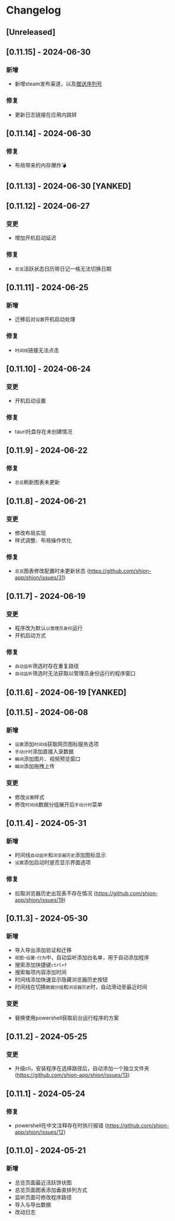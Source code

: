# Changelog

## [Unreleased]

## [0.11.15] - 2024-06-30

### 新增

- 新增steam发布渠道，以及[赠送序列号](https://github.com/shion-app/shion/discussions/37)

### 修复

- 更新日志链接在应用内跳转

## [0.11.14] - 2024-06-30

### 修复

- 布局带来的内存爆炸💣

## [0.11.13] - 2024-06-30 [YANKED]

## [0.11.12] - 2024-06-27

### 变更

- 增加开机启动延迟

### 修复

-  `总览`活跃状态日历带日记一格无法切换日期

## [0.11.11] - 2024-06-25

### 新增

- 迁移后对`设置`开机启动处理

### 修复

-  `时间线`链接无法点击

## [0.11.10] - 2024-06-24

### 变更

- 开机启动设置

### 修复

- tauri托盘存在未创建情况

## [0.11.9] - 2024-06-22

### 修复

- `总览`刷新图表未更新

## [0.11.8] - 2024-06-21

### 变更

- 修改布局实现
- 样式调整、布局操作优化

### 修复

- `总览`图表修改配置时未更新状态 (https://github.com/shion-app/shion/issues/31)

## [0.11.7] - 2024-06-19

### 变更

- 程序改为默认`以管理员身份`运行
- 开机启动方式

### 修复

- `自动监听`筛选时存在重复路径
- `自动监听`筛选时无法获取以管理员身份运行的程序窗口

## [0.11.6] - 2024-06-19 [YANKED]

## [0.11.5] - 2024-06-08

### 新增

- `设置`添加`时间线`获取网页图标服务选项
- `手动计时`添加直接入录数据
- `瞬间`添加图片、视频预览窗口
- `瞬间`添加拖拽上传

### 变更

- 修改`设置`样式
- 修改`时间线`数据分组展开后`手动计时`菜单

## [0.11.4] - 2024-05-31

### 新增

- 时间线`自动监听`和`浏览器历史`添加图标显示
- `设置`添加启动时是否显示界面选项

### 修复

- 拉取浏览器历史出现表不存在情况 (https://github.com/shion-app/shion/issues/19)

## [0.11.3] - 2024-05-30

### 新增

- 导入导出添加验证和迁移
- `视图`-`设置`-`行为`中，自动监听添加白名单，用于自动添加程序
- 搜索添加快捷键`ctrl+f`
- 搜索每项内容添加时间
- 时间线添加快速显示隐藏浏览器历史按钮
- 时间线在切换`数据分组`和`浏览器历史`时，自动滑动至最近时间

### 变更

- 替换使用powershell获取前台运行程序的方案

## [0.11.2] - 2024-05-25

### 变更

- 升级cli，安装程序在选择路径后，自动添加一个独立文件夹 (https://github.com/shion-app/shion/issues/13)

## [0.11.1] - 2024-05-24

### 修复

- powershell在中文注释存在时执行报错 (https://github.com/shion-app/shion/issues/12)

## [0.11.0] - 2024-05-21

### 新增

- 总览页面最近活跃饼状图
- 总览页面图表添加垂直排列方式
- 监听页面可修改程序路径
- 导入与导出数据
- 改动日志
